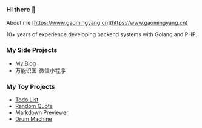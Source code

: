 ### Hi there 👋

About me
[https://www.gaomingyang.cn](https://www.gaomingyang.cn)

10+ years of experience developing backend systems with Golang and PHP.

<!--
**gaomingyang/gaomingyang** is a ✨ _special_ ✨ repository because its `README.md` (this file) appears on your GitHub profile.

Here are some ideas to get you started:

- 🔭 I’m currently working on ...
- 🌱 I’m currently learning ...
- 👯 I’m looking to collaborate on ...
- 🤔 I’m looking for help with ...
- 💬 Ask me about ...
- 📫 How to reach me: ...
- 😄 Pronouns: ...
- ⚡ Fun fact: ...
-->



### My Side Projects
- [My Blog](https://blog.gaomingyang.cn)
- 万能识图-微信小程序

<!-- My Resume email me for access code -->

### My Toy Projects
* [Todo List](https://todo.gaomingyang.cn)
* [Random Quote](https://random-quote.gaomingyang.cn)
* [Markdown Previewer](https://markdown.gaomingyang.cn)
* [Drum Machine](https://drum-machine.gaomingyang.cn)
